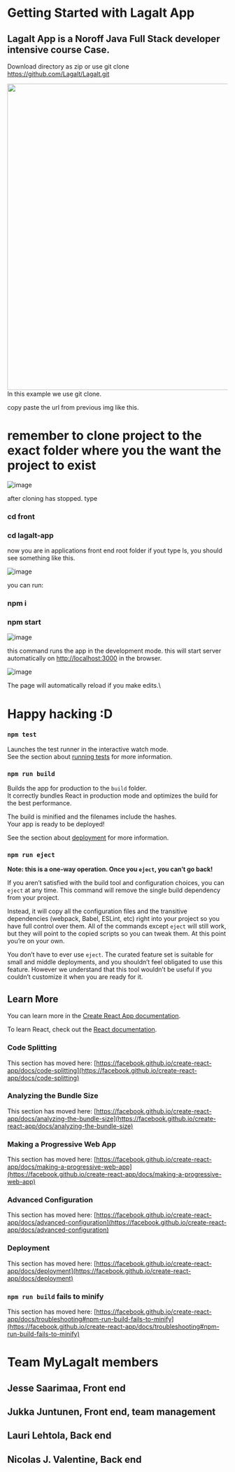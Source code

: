 # Getting Started with Lagalt App

## Lagalt App is a Noroff Java Full Stack developer intensive course Case.  

Download directory as zip 
or 
use git clone https://github.com/Lagalt/Lagalt.git

<img src="https://user-images.githubusercontent.com/34025182/113900660-bd521200-97d6-11eb-89dc-5b500ee9ffc5.png" width="700" heigth="400">
In this example we use git clone.

copy paste the url from previous img like this.

# remember to clone project to the exact folder where you the want the project to exist

![image](https://user-images.githubusercontent.com/34025182/113901244-584aec00-97d7-11eb-866c-789b6dfe675d.png)

after cloning has stopped. 
type 
### cd front 
### cd lagalt-app

now you are in applications front end root folder
if yout type ls, you should see something like this.

![image](https://user-images.githubusercontent.com/34025182/113902060-2c7c3600-97d8-11eb-844f-abb685792637.png)

you can run:
### npm i
### npm start

![image](https://user-images.githubusercontent.com/34025182/113902358-76fdb280-97d8-11eb-9b90-0891b2bb6c92.png)


this command runs the app in the development mode.
this will start server automatically on [http://localhost:3000](http://localhost:3000) in the browser.

![image](https://user-images.githubusercontent.com/34025182/113902494-9e547f80-97d8-11eb-9e8e-f7703a179826.png)

The page will automatically reload if you make edits.\

# Happy hacking :D

### `npm test`

Launches the test runner in the interactive watch mode.\
See the section about [running tests](https://facebook.github.io/create-react-app/docs/running-tests) for more information.

### `npm run build`

Builds the app for production to the `build` folder.\
It correctly bundles React in production mode and optimizes the build for the best performance.

The build is minified and the filenames include the hashes.\
Your app is ready to be deployed!

See the section about [deployment](https://facebook.github.io/create-react-app/docs/deployment) for more information.

### `npm run eject`

**Note: this is a one-way operation. Once you `eject`, you can’t go back!**

If you aren’t satisfied with the build tool and configuration choices, you can `eject` at any time. This command will remove the single build dependency from your project.

Instead, it will copy all the configuration files and the transitive dependencies (webpack, Babel, ESLint, etc) right into your project so you have full control over them. All of the commands except `eject` will still work, but they will point to the copied scripts so you can tweak them. At this point you’re on your own.

You don’t have to ever use `eject`. The curated feature set is suitable for small and middle deployments, and you shouldn’t feel obligated to use this feature. However we understand that this tool wouldn’t be useful if you couldn’t customize it when you are ready for it.

## Learn More

You can learn more in the [Create React App documentation](https://facebook.github.io/create-react-app/docs/getting-started).

To learn React, check out the [React documentation](https://reactjs.org/).

### Code Splitting

This section has moved here: [https://facebook.github.io/create-react-app/docs/code-splitting](https://facebook.github.io/create-react-app/docs/code-splitting)

### Analyzing the Bundle Size

This section has moved here: [https://facebook.github.io/create-react-app/docs/analyzing-the-bundle-size](https://facebook.github.io/create-react-app/docs/analyzing-the-bundle-size)

### Making a Progressive Web App

This section has moved here: [https://facebook.github.io/create-react-app/docs/making-a-progressive-web-app](https://facebook.github.io/create-react-app/docs/making-a-progressive-web-app)

### Advanced Configuration

This section has moved here: [https://facebook.github.io/create-react-app/docs/advanced-configuration](https://facebook.github.io/create-react-app/docs/advanced-configuration)

### Deployment

This section has moved here: [https://facebook.github.io/create-react-app/docs/deployment](https://facebook.github.io/create-react-app/docs/deployment)

### `npm run build` fails to minify

This section has moved here: [https://facebook.github.io/create-react-app/docs/troubleshooting#npm-run-build-fails-to-minify](https://facebook.github.io/create-react-app/docs/troubleshooting#npm-run-build-fails-to-minify)



# Team MyLagalt members
## Jesse Saarimaa, Front end
## Jukka Juntunen, Front end, team management
## Lauri Lehtola, Back end
## Nicolas J. Valentine, Back end

